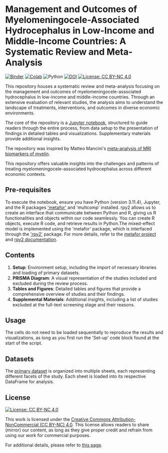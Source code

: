 # **Management and Outcomes of Myelomeningocele-Associated Hydrocephalus in Low-Income and Middle-Income Countries: A Systematic Review and Meta-Analysis**

[![Binder](https://mybinder.org/badge_logo.svg)](https://mybinder.org/v2/gh/nooralteneiji/Myelomeningocele-Associated-Hydrocephalus-A-Systematic-Review-and-Meta-Analysis/main?labpath=Interactive_manuscript.ipynb)
[![Colab](https://colab.research.google.com/assets/colab-badge.svg)](https://colab.research.google.com/drive/1xjfswBLck0jp0fcVhtwJWm_iRh3Kfesu?usp=sharing)
![Python](https://img.shields.io/badge/python-3.11-blue.svg)
[![DOI](https://zenodo.org/badge/259046250.svg)](https://zenodo.org/badge/latestdoi/259046250)
[![License: CC BY-NC 4.0](https://img.shields.io/badge/License-CC_BY--NC_4.0-lightgrey.svg)](https://creativecommons.org/licenses/by-nc/4.0/)
<br>

This repository houses a systematic review and meta-analysis focusing on the management and outcomes of myelomeningocele-associated hydrocephalus in low-income and middle-income countries. Through an extensive evaluation of relevant studies, the analysis aims to understand the landscape of treatments, interventions, and outcomes in diverse economic environments. 

The core of the repository is a [Jupyter notebook](https://github.com/nooralteneiji/Clinical-outcome-in-degenerative-cervical-myelopathy--a-systematic-review/blob/main/Interactive_manuscript.ipynb), structured to guide readers through the entire process, from data setup to the presentation of findings in detailed tables and visualizations. Supplementary materials provide additional insights. 

The repository was inspired by Matteo Mancini's [meta-analysis of MRI biomarkers of myelin](https://github.com/matteomancini/myelin-meta-analysis/tree/master). 

This repository offers valuable insights into the challenges and patterns of treating myelomeningocele-associated hydrocephalus across different economic contexts.

## Pre-requisites 
To execute the notebook, ensure you have Python (version 3.11.4), Jupyter, and the R packages ['metafor'](http://www.metafor-project.org) and 'multcomp' installed. rpy2 allows us to create an interface that communicate between Python and R, giving us R functionalities and objects within our code seamlessly. You can create R objects, execute R code, and retrieve results in Python.The mixed-effect model is implemented using the 'metafor' package, which is interfaced through the ['rpy2'](https://rpy2.github.io) package. For more details, refer to the [metafor project](http://www.metafor-project.org) and [rpy2 documentation](https://rpy2.github.io).

## **Contents**
1. **Setup**: Environment setup, including the import of necessary libraries and loading of primary datasets.
2. **PRISMA Diagram**: A visual representation of the studies included and excluded during the review process.
3. **Tables and Figures**: Detailed tables and figures that provide a comprehensive overview of studies and their findings.
4. **Supplemental Materials**: Additional insights, including a list of studies excluded at the full-text screening stage and their reasons.

## **Usage**
The cells do not need to be loaded sequentially to reproduce the results and visualizations, as long as you first run the 'Set-up' code block found at the start of the script.

## **Datasets**
The [primary dataset](https://github.com/nooralteneiji/Clinical-outcome-in-degenerative-cervical-myelopathy--a-systematic-review/blob/main/Data.xlsx) is organized into multiple sheets, each representing different facets of the study. Each sheet is loaded into its respective DataFrame for analysis.

## **License**
[![License: CC BY-NC 4.0](https://i.creativecommons.org/l/by-nc/4.0/88x31.png)](http://creativecommons.org/licenses/by-nc/4.0/)

This work is licensed under the [Creative Commons Attribution-NonCommercial (CC BY-NC) 4.0](https://github.com/nooralteneiji/Myelomeningocele-Associated-Hydrocephalus-A-Systematic-Review-and-Meta-Analysis/blob/main/LICENSE-CC-BY-NC-4.0.md). This license allows readers to share (mirror) our content, as long as they give proper credit and refrain from using our work for commercial purposes.

For additional details, please refer to [this page](http://creativecommons.org/licenses/by-nc/4.0/).
